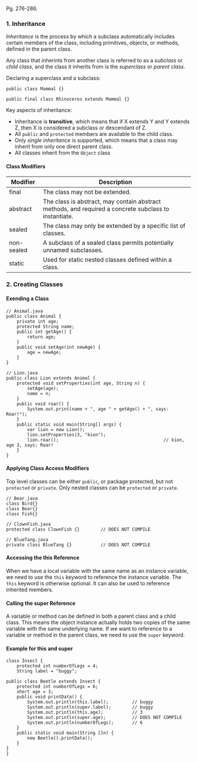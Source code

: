 Pg. 276-286.

### 1. Inheritance

_Inheritance_ is the process by which a subclass automatically includes certain members of the class, including primitives, objects, or methods, defined
in the parent class.

Any class that inherints from another class is referred to as a _subclass_ or _child class_, and the class it inherits from is the _superclass_ or
_parent class_.

Declaring a superclass and a subclass:

```
public class Mammal {}

public final class Rhinoceros extends Mammal {}
```

Key aspects of inheritance:

- Inheritance is **transitive**, which means that if X extends Y and Y extends Z, then X is considered a subclass or descendant of Z.
- All `public` and `protected` members are available to the child class.
- Only _single inheritance_ is supported, which means that a class may inherit from only one direct parent class.
- All classes inherit from the `Object` class

#### Class Modifiers

| Modifier   | Description                                                                                           |
| ---------- | ----------------------------------------------------------------------------------------------------- |
| final      | The class may not be extended.                                                                        |
| abstract   | The class is abstract, may contain abstract methods, and required a concrete subclass to instantiate. |
| sealed     | The class may only be extended by a specific list of classes.                                         |
| non-sealed | A subclass of a sealed class permits potentially unnamed subclasses.                                  |
| static     | Used for static nested classes defined within a class.                                                |

### 2. Creating Classes

#### Exending a Class

```
// Animal.java
public class Animal {
    private int age;
    protected String name;
    public int getAge() {
        return age;
    }
    public void setAge(int newAge) {
        age = newAge;
    }
}

// Lion.java
public class Lion extends Animal {
    protected void setProperties(int age, String n) {
        setAge(age);
        name = n;
    }
    public void roar() {
        System.out.print(name + ", age " + getAge() + ", says: Roar!");
    }
    public static void main(String[] args) {
        var lion = new Lion();
        lion.setProperties(3, "kion");
        lion.roar();                                        // kion, age 3, says: Roar!
    }
}
```

#### Applying Class Access Modifiers

Top level classes can be either `public`, or package protected, but not `protected` or `private`. Only nested classes can be `protected` or `private`.

```
// Bear.java
class Bird{}
class Bear{}
class Fish{}
```

```
// ClownFish.java
protected class ClownFish {}        // DOES NOT COMPILE

// BlueTang.java
private class BlueTang {}           // DOES NOT COMPILE
```

#### Accessing the this Reference

When we have a local variable with the same name as an instance variable, we need to use the `this` keyword to reference the instance variable.
The `this` keyword is otherwise optional. It can also be used to reference inherited members.

#### Calling the super Reference

A variable or method can be defined in both a parent class and a child class. This means the object instance actually holds two copies of the same
variable with the same underlying name. If we want to reference to a variable or method in the parent class, we need to use the `super` keyword.

#### Example for this and super

```
class Insect {
    protected int numberOfLegs = 4;
    String label = "buggy";

public class Beetle extends Insect {
    protected int numberOfLegs = 6;
    short age = 3;
    public void printData() {
        System.out.println(this.label);         // buggy
        System.out.println(super.label);        // buggy
        System.out.println(this.age);           // 3
        System.out.println(super.age);          // DOES NOT COMPILE
        System.out.println(numberOfLegs);       // 6
    }
    public static void main(String []n) {
        new Beetle().printData();
    }
}
}
```
